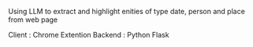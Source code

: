 Using LLM to extract and highlight enities of type date, person and place from web page

Client : Chrome Extention
Backend : Python Flask
